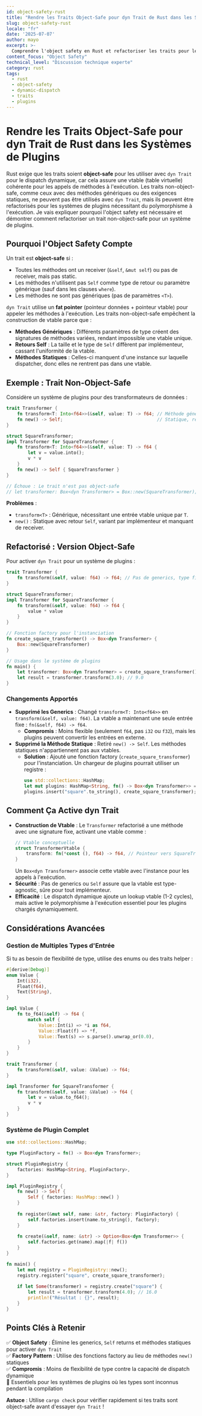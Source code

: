 ```yaml
---
id: object-safety-rust
title: "Rendre les Traits Object-Safe pour dyn Trait de Rust dans les Systèmes de Plugins"
slug: object-safety-rust
locale: "fr"
date: '2025-07-07'
author: mayo
excerpt: >-
  Comprendre l'object safety en Rust et refactoriser les traits pour le dispatch dynamique
content_focus: "Object Safety"
technical_level: "Discussion technique experte"
category: rust
tags:
  - rust
  - object-safety
  - dynamic-dispatch
  - traits
  - plugins
---
```


# Rendre les Traits Object-Safe pour dyn Trait de Rust dans les Systèmes de Plugins

Rust exige que les traits soient **object-safe** pour les utiliser avec `dyn Trait` pour le dispatch dynamique, car cela assure une vtable (table virtuelle) cohérente pour les appels de méthodes à l'exécution. Les traits non-object-safe, comme ceux avec des méthodes génériques ou des exigences statiques, ne peuvent pas être utilisés avec `dyn Trait`, mais ils peuvent être refactorisés pour les systèmes de plugins nécessitant du polymorphisme à l'exécution. Je vais expliquer pourquoi l'object safety est nécessaire et démontrer comment refactoriser un trait non-object-safe pour un système de plugins.

## Pourquoi l'Object Safety Compte

Un trait est **object-safe** si :
- Toutes les méthodes ont un receiver (`&self`, `&mut self`) ou pas de receiver, mais pas static.
- Les méthodes n'utilisent pas `Self` comme type de retour ou paramètre générique (sauf dans les clauses `where`).
- Les méthodes ne sont pas génériques (pas de paramètres `<T>`).

`dyn Trait` utilise un **fat pointer** (pointeur données + pointeur vtable) pour appeler les méthodes à l'exécution. Les traits non-object-safe empêchent la construction de vtable parce que :
- **Méthodes Génériques** : Différents paramètres de type créent des signatures de méthodes variées, rendant impossible une vtable unique.
- **Retours Self** : La taille et le type de `Self` diffèrent par implémenteur, cassant l'uniformité de la vtable.
- **Méthodes Statiques** : Celles-ci manquent d'une instance sur laquelle dispatcher, donc elles ne rentrent pas dans une vtable.

## Exemple : Trait Non-Object-Safe

Considère un système de plugins pour des transformateurs de données :

```rust
trait Transformer {
    fn transform<T: Into<f64>>(&self, value: T) -> f64; // Méthode générique
    fn new() -> Self;                                   // Statique, retourne Self
}

struct SquareTransformer;
impl Transformer for SquareTransformer {
    fn transform<T: Into<f64>>(&self, value: T) -> f64 {
        let v = value.into();
        v * v
    }
    fn new() -> Self { SquareTransformer }
}

// Échoue : Le trait n'est pas object-safe
// let transformer: Box<dyn Transformer> = Box::new(SquareTransformer);
```

**Problèmes** :
- `transform<T>` : Générique, nécessitant une entrée vtable unique par `T`.
- `new()` : Statique avec retour `Self`, variant par implémenteur et manquant de receiver.

## Refactorisé : Version Object-Safe

Pour activer `dyn Trait` pour un système de plugins :

```rust
trait Transformer {
    fn transform(&self, value: f64) -> f64; // Pas de generics, type fixe
}

struct SquareTransformer;
impl Transformer for SquareTransformer {
    fn transform(&self, value: f64) -> f64 {
        value * value
    }
}

// Fonction factory pour l'instanciation
fn create_square_transformer() -> Box<dyn Transformer> {
    Box::new(SquareTransformer)
}

// Usage dans le système de plugins
fn main() {
    let transformer: Box<dyn Transformer> = create_square_transformer();
    let result = transformer.transform(3.0); // 9.0
}
```

### Changements Apportés
- **Supprimé les Generics** : Changé `transform<T: Into<f64>>` en `transform(&self, value: f64)`. La vtable a maintenant une seule entrée fixe : `fn(&self, f64) -> f64`.  
  - **Compromis** : Moins flexible (seulement `f64`, pas `i32` ou `f32`), mais les plugins peuvent convertir les entrées en externe.
- **Supprimé la Méthode Statique** : Retiré `new() -> Self`. Les méthodes statiques n'appartiennent pas aux vtables.  
  - **Solution** : Ajouté une fonction factory (`create_square_transformer`) pour l'instanciation. Un chargeur de plugins pourrait utiliser un registre :
    ```rust
    use std::collections::HashMap;
    let mut plugins: HashMap<String, fn() -> Box<dyn Transformer>> = HashMap::new();
    plugins.insert("square".to_string(), create_square_transformer);
    ```

## Comment Ça Active dyn Trait

- **Construction de Vtable** : Le `Transformer` refactorisé a une méthode avec une signature fixe, activant une vtable comme :
  ```rust
  // Vtable conceptuelle
  struct TransformerVtable {
      transform: fn(*const (), f64) -> f64, // Pointeur vers SquareTransformer::transform
  }
  ```
  Un `Box<dyn Transformer>` associe cette vtable avec l'instance pour les appels à l'exécution.
- **Sécurité** : Pas de generics ou `Self` assure que la vtable est type-agnostic, sûre pour tout implémenteur.
- **Efficacité** : Le dispatch dynamique ajoute un lookup vtable (1-2 cycles), mais active le polymorphisme à l'exécution essentiel pour les plugins chargés dynamiquement.

## Considérations Avancées

### Gestion de Multiples Types d'Entrée

Si tu as besoin de flexibilité de type, utilise des enums ou des traits helper :

```rust
#[derive(Debug)]
enum Value {
    Int(i32),
    Float(f64),
    Text(String),
}

impl Value {
    fn to_f64(&self) -> f64 {
        match self {
            Value::Int(i) => *i as f64,
            Value::Float(f) => *f,
            Value::Text(s) => s.parse().unwrap_or(0.0),
        }
    }
}

trait Transformer {
    fn transform(&self, value: &Value) -> f64;
}

impl Transformer for SquareTransformer {
    fn transform(&self, value: &Value) -> f64 {
        let v = value.to_f64();
        v * v
    }
}
```

### Système de Plugin Complet

```rust
use std::collections::HashMap;

type PluginFactory = fn() -> Box<dyn Transformer>;

struct PluginRegistry {
    factories: HashMap<String, PluginFactory>,
}

impl PluginRegistry {
    fn new() -> Self {
        Self { factories: HashMap::new() }
    }
    
    fn register(&mut self, name: &str, factory: PluginFactory) {
        self.factories.insert(name.to_string(), factory);
    }
    
    fn create(&self, name: &str) -> Option<Box<dyn Transformer>> {
        self.factories.get(name).map(|f| f())
    }
}

fn main() {
    let mut registry = PluginRegistry::new();
    registry.register("square", create_square_transformer);
    
    if let Some(transformer) = registry.create("square") {
        let result = transformer.transform(4.0); // 16.0
        println!("Résultat : {}", result);
    }
}
```

## Points Clés à Retenir

✅ **Object Safety** : Élimine les generics, `Self` returns et méthodes statiques pour activer `dyn Trait`  
✅ **Factory Pattern** : Utilise des fonctions factory au lieu de méthodes `new()` statiques  
✅ **Compromis** : Moins de flexibilité de type contre la capacité de dispatch dynamique  
🚀 Essentiels pour les systèmes de plugins où les types sont inconnus pendant la compilation

**Astuce** : Utilise `cargo check` pour vérifier rapidement si tes traits sont object-safe avant d'essayer `dyn Trait` !